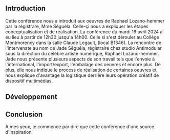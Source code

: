 

## Introduction

Cette conférence nous a introduit aux oeuvres de Raphael Lozano-hemmer par la régistrare, Mme Séguéla. Celle-çi nous a expliquer les étapes conceptualisation et de réalisation. La conférence du mardi 16 avril 2024 à eu lieu à partir de 12h30 jusqu'a 14h00. Celle si s'est dérouler au Collège Montmorency dans la salle Claude Legault, (local B1346). La rencontre de l'intervenate au nom de Jade Séguéla, régistraire chez studio Antimodular sous la direction du célèbre artiste numérique, Raphael Lozano-hemmer. Jade nous présente plusieurs aspects de son travail tels que l'envoie à l'international, l'import/export, l'embalage des oeuvres et encore plus. De plus, elle nous indique le process de réalisation de certaines oeuvres et nous explique d'avantage la logistique derrière leurs opération créatif de dispositif multimédias.


## Développement 



## Conclusion 

  À mes yeux, je commence par dire que cette conférence d'une source d'inspiration
